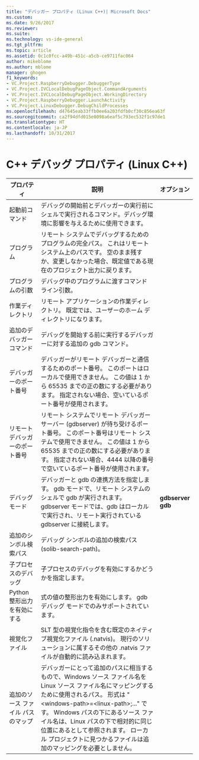 ```yaml
---
title: "デバッガー プロパティ (Linux C++)| Microsoft Docs"
ms.custom: 
ms.date: 9/26/2017
ms.reviewer: 
ms.suite: 
ms.technology: vs-ide-general
ms.tgt_pltfrm: 
ms.topic: article
ms.assetid: 0c1c0fcc-a49b-451c-a5cb-ce9711fac064
author: mikeblome
ms.author: mblome
manager: ghogen
f1_keywords:
- VC.Project.RaspberryDebugger.DebuggerType
- VC.Project.IVCLocalDebugPageObject.CommandArguments
- VC.Project.IVCLocalDebugPageObject.WorkingDirectory
- VC.Project.RaspberryDebugger.LaunchActivity
- VC.Project.LinuxDebugger.DebugChildProcesses
ms.openlocfilehash: d47645eab33ffb0ee6a203fdfb0cf30c856ea63f
ms.sourcegitcommit: ca2f94dfd015e0098a6eaf5c793ec532f1c97de1
ms.translationtype: HT
ms.contentlocale: ja-JP
ms.lasthandoff: 10/31/2017
---
```

# <a name="c-debugging-properties-linux-c"></a>C++ デバッグ プロパティ (Linux C++)

プロパティ | 説明 | オプション
--- | ---| ---
起動前コマンド | デバッグの開始前とデバッガーの実行前にシェルで実行されるコマンド。デバッグ環境に影響を与えるために使用できます。
プログラム | リモート システムでデバッグするためのプログラムの完全パス。 これはリモート システム上のパスです。 空のまま残すか、変更しなかった場合、既定値である現在のプロジェクト出力に戻ります。
プログラムの引数 | デバッグ中のプログラムに渡すコマンド ライン引数。
作業ディレクトリ | リモート アプリケーションの作業ディレクトリ。 既定では、ユーザーのホーム ディレクトリになります。
追加のデバッガー コマンド | デバッグを開始する前に実行するデバッガーに対する追加の gdb コマンド。
デバッガーのポート番号 | デバッガーがリモート デバッガーと通信するためのポート番号。 このポートはローカルで使用できません。 この値は 1 から 65535 までの正の数にする必要があります。 指定されない場合、空いているポート番号が使用されます。
リモート デバッガーのポート番号 | リモート システムでリモート デバッガー サーバー (gdbserver) が待ち受けるポート番号。 このポート番号はリモート システムで使用できません。 この値は 1 から 65535 までの正の数にする必要があります。 指定されない場合、4444 以降の番号で空いているポート番号が使用されます。
デバッグ モード | デバッガーと gdb の連携方法を指定します。 gdb モードで、リモート システムのシェルで gdb が実行されます。 gdbserver モードでは、gdb はローカルで実行され、リモート実行されている gdbserver に接続します。 | **gdbserver**<br>**gdb**<br>
追加のシンボル検索パス | デバッグ シンボルの追加の検索パス (solib-search-path)。
子プロセスのデバッグ | 子プロセスのデバッグを有効にするかどうかを指定します。
Python 整形出力を有効にする | 式の値の整形出力を有効にします。 gdb デバッグ モードでのみサポートされています。
視覚化ファイル | SLT 型の視覚化指令を含む既定のネイティブ視覚化ファイル (.natvis)。 現行のソリューションに属するその他の .natvis ファイルが自動的に読み込まれます。
追加のソース ファイル パスのマップ | デバッガーにとって追加のパスに相当するもので、Windows ソース ファイル名を Linux ソース ファイル名にマッピングするために使用されるパス。 形式は "\<windows-path>=\<linux-path>;..." です。 Windows パスの下にあるソース ファイル名は、Linux パスの下で相対的に同じ位置にあるとして参照されます。 ローカル プロジェクトに見つかるファイルは追加のマッピングを必要としません。